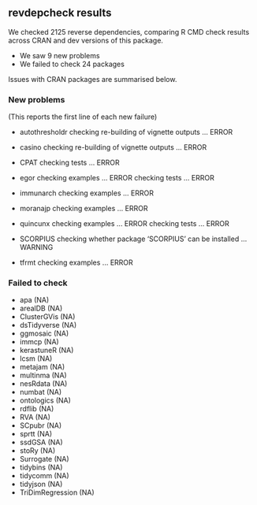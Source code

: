 ## revdepcheck results

We checked 2125 reverse dependencies, comparing R CMD check results across CRAN and dev versions of this package.

 * We saw 9 new problems
 * We failed to check 24 packages

Issues with CRAN packages are summarised below.

### New problems
(This reports the first line of each new failure)

* autothresholdr
  checking re-building of vignette outputs ... ERROR

* casino
  checking re-building of vignette outputs ... ERROR

* CPAT
  checking tests ... ERROR

* egor
  checking examples ... ERROR
  checking tests ... ERROR

* immunarch
  checking examples ... ERROR

* moranajp
  checking examples ... ERROR

* quincunx
  checking examples ... ERROR
  checking tests ... ERROR

* SCORPIUS
  checking whether package ‘SCORPIUS’ can be installed ... WARNING

* tfrmt
  checking examples ... ERROR

### Failed to check

* apa              (NA)
* arealDB          (NA)
* ClusterGVis      (NA)
* dsTidyverse      (NA)
* ggmosaic         (NA)
* immcp            (NA)
* kerastuneR       (NA)
* lcsm             (NA)
* metajam          (NA)
* multinma         (NA)
* nesRdata         (NA)
* numbat           (NA)
* ontologics       (NA)
* rdflib           (NA)
* RVA              (NA)
* SCpubr           (NA)
* sprtt            (NA)
* ssdGSA           (NA)
* stoRy            (NA)
* Surrogate        (NA)
* tidybins         (NA)
* tidycomm         (NA)
* tidyjson         (NA)
* TriDimRegression (NA)

